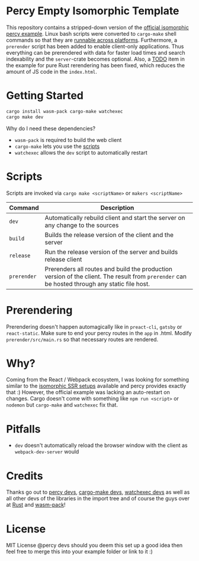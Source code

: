 # Percy Empty Isomorphic Template
This repository contains a stripped-down version of the [official isomorphic percy example](https://github.com/chinedufn/percy/tree/master/examples/isomorphic).
Linux bash scripts were converted to `cargo-make` shell commands so that they are [runnable across platforms](https://sagiegurari.github.io/cargo-make/#usage-task-command-script-task-exampleshell2batch).
Furthermore, a `prerender` script has been added to enable client-only applications. Thus everything can be prerendered with data for faster load times and search indexability and the `server`-crate becomes optional.
Also, a [TODO](https://github.com/chinedufn/percy/blob/e41857e0d002ade865a4c0b9f1c052f75dc06d0b/examples/isomorphic/client/src/lib.rs#L49) item in the example for pure Rust rerendering has been fixed, which reduces the amount of JS code in the `index.html`.

# Getting Started
```bash
cargo install wasm-pack cargo-make watchexec
cargo make dev
```

Why do I need these dependencies?
- `wasm-pack` is required to build the web client
- `cargo-make` lets you use the [scripts](#Scripts)
- `watchexec` allows the `dev` script to automatically restart

# Scripts

Scripts are invoked via `cargo make <scriptName>` or `makers <scriptName>`

| Command  | Description |
|---|---|
| `dev` | Automatically rebuild client and start the server on any change to the sources |
| `build` | Builds the release version of the client and the server |
| `release` | Run the release version of the server and builds release client |
| `prerender` | Prerenders all routes and build the production version of the client. The result from `prerender` can be hosted through any static file host. |

# Prerendering
Prerendering doesn't happen automagically like in `preact-cli`, `gatsby` or `react-static`.
Make sure to end your percy routes in the `app` in .html.
Modify `prerender/src/main.rs` so that necessary routes are rendered.

# Why?
Coming from the React / Webpack ecosystem, I was looking for something similar to the [isomorphic SSR setups](https://github.com/preactjs/preact-cli) available and percy provides exactly that :)
However, the official example was lacking an auto-restart on changes.
Cargo doesn't come with something like `npm run <script>` or `nodemon` but `cargo-make` and `watchexec` fix that.

# Pitfalls
- `dev` doesn't automatically reload the browser window with the client as `webpack-dev-server` would

# Credits
Thanks go out to [percy devs](https://github.com/chinedufn/percy/graphs/contributors), [cargo-make devs](https://github.com/sagiegurari/cargo-make/graphs/contributors), [watchexec devs](https://github.com/watchexec/watchexec/graphs/contributors) as well as all other devs of the libraries in the import tree and of course the guys over at [Rust](https://www.rust-lang.org/governance) and [wasm-pack](https://github.com/rustwasm/wasm-pack/graphs/contributors)!

# License
MIT License
@percy devs should you deem this set up a good idea then feel free to merge this into your example folder or link to it :)